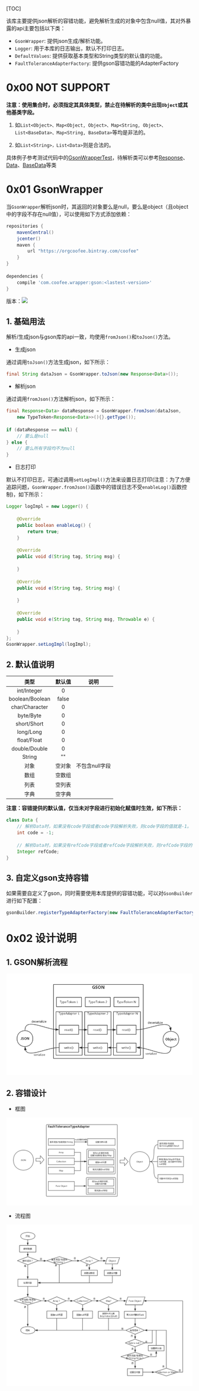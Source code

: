 [TOC]

该库主要提供json解析的容错功能，避免解析生成的对象中包含null值，其对外暴露的api主要包括以下类：

* `GsonWrapper`: 提供json生成/解析功能。
* `Logger`: 用于本库的日志输出，默认不打印日志。
* `DefaultValues`: 提供获取基本类型和String类型的默认值的功能。
* `FaultToleranceAdapterFactory`: 提供gson容错功能的AdapterFactory

# 0x00 NOT SUPPORT

**注意：使用集合时，必须指定其具体类型，禁止在待解析的类中出现`Object`或其他基类字段。**

1. 如`List<Object>、Map<Object, Object>、Map<String, Object>、List<BaseData>、Map<String, BaseData>`等均是非法的。

2. 如`List<String>，List<Data>`则是合法的。

具体例子参考测试代码中的[GsonWrapperTest](./src/test/java/com/coofee/wrapper/gson/test/GsonWrapperTest.java)，待解析类可以参考[Response](./src/test/java/com/coofee/wrapper/gson/test/bean/Response.java)、[Data](./src/test/java/com/coofee/wrapper/gson/test/bean/Data.java)、[BaseData](./src/test/java/com/coofee/wrapper/gson/test/bean/BaseData.java)等类

# 0x01 GsonWrapper

当`GsonWrapper`解析json时，其返回的对象要么是null，要么是object（且object中的字段不存在null值），可以使用如下方式添加依赖：

```gradle
repositories {
    mavenCentral()
    jcenter()
    maven {
        url "https://orgcoofee.bintray.com/coofee"
    }
}

dependencies {
    compile 'com.coofee.wrapper:gson:<lastest-version>'
}
```

版本：[![](https://api.bintray.com/packages/orgcoofee/coofee/gson/images/download.svg)](https://bintray.com/orgcoofee/coofee/gson/_latestVersion)

## 1. 基础用法

解析/生成json与gson库的api一致，均使用`fromJson()`和`toJson()`方法。

* 生成json

通过调用`toJson()`方法生成json，如下所示：

```java
final String dataJson = GsonWrapper.toJson(new Response<Data>());
```

* 解析json

通过调用`fromJson()`方法解析json，如下所示：

```java
final Response<Data> dataResponse = GsonWrapper.fromJson(dataJson,
    new TypeToken<Response<Data>>(){}.getType());

if (dataResponse == null) {
    // 要么是null
} else {
    // 要么所有字段均不为null
}
```

* 日志打印

默认不打印日志，可通过调用`setLogImpl()`方法来设置日志打印(注意：为了方便追踪问题，`GsonWrapper.fromJson()`函数中的错误日志不受`enableLog()`函数控制)，如下所示：

```java
Logger logImpl = new Logger() {

    @Override
    public boolean enableLog() {
        return true;
    }

    @Override
    public void d(String tag, String msg) {

    }

    @Override
    public void e(String tag, String msg) {

    }

    @Override
    public void e(String tag, String msg, Throwable e) {

    }
};
GsonWrapper.setLogImpl(logImpl);
```

## 2. 默认值说明

| 类型 | 默认值 | 说明 |
|:--:|:--:|:--:|
| int/Integer | 0 | |
| boolean/Boolean | false | |
| char/Character | 0 | |
| byte/Byte | 0 | |
| short/Short | 0 | |
| long/Long | 0 | |
| float/Float | 0 | |
| double/Double | 0 | |
| String | "" | |
| 对象 | 空对象 | 不包含null字段 |
| 数组 | 空数组 |  |
| 列表 | 空列表 |  |
| 字典 | 空字典 | |


**注意：容错提供的默认值，仅当未对字段进行初始化赋值时生效，如下所示：**

```java
class Data {
    // 解析Data时，如果没有code字段或者code字段解析失败，则code字段的值就是-1。
    int code = -1;

    // 解析Data时，如果没有refCode字段或者refCode字段解析失败，则refCode字段的值就是0。
    Integer refCode;
}
```


## 3. 自定义gson支持容错

如果需要自定义了gson，同时需要使用本库提供的容错功能，可以对`GsonBuilder`进行如下配置：

```java
gsonBuilder.registerTypeAdapterFactory(new FaultToleranceAdapterFactory())
```

# 0x02 设计说明

## 1. GSON解析流程

![](./doc/gson_type_adapter.png)

## 2. 容错设计

* 框图

![](./doc/gson_wrapper_fault_tolerance_arch.png)


* 流程图

![](./doc/gson_wrapper_fault_tolerance_flow.png)